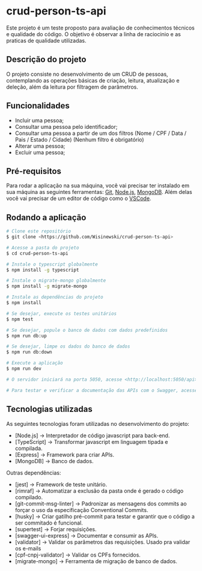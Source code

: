 # crud-person-ts-api

Este projeto é um teste proposto para avaliação de conhecimentos técnicos e qualidade do código. O objetivo é observar a linha de raciocinio e as praticas de qualidade utilizadas.

## Descrição do projeto

O projeto consiste no desenvolvimento de um CRUD de pessoas, contemplando as operações básicas de criação, leitura, atualização e deleção, além da leitura por filtragem de parâmetros.

##  Funcionalidades
- Incluir uma pessoa;
- Consultar uma pessoa pelo identificador;
- Consultar uma pessoa a partir de um dos filtros (Nome / CPF / Data / Pais / Estado / Cidade) (Nenhum filtro é obrigatório)
- Alterar uma pessoa;
- Excluir uma pessoa;

## Pré-requisitos

Para rodar a aplicação na sua máquina, você vai precisar ter instalado em sua máquina as seguintes ferramentas:
[Git](https://git-scm.com), [Node.js](https://nodejs.org/en/), [MongoDB](https://www.mongodb.com/try/download/compass). Além delas você vai precisar de um editor de código como o [VSCode](https://code.visualstudio.com/).

## Rodando a aplicação

```bash
# Clone este repositório
$ git clone <https://github.com/Wisinewski/crud-person-ts-api>

# Acesse a pasta do projeto
$ cd crud-person-ts-api

# Instale o typescript globalmente
$ npm install -g typescript

# Instale o migrate-mongo globalmente
$ npm install -g migrate-mongo

# Instale as dependências do projeto
$ npm install

# Se desejar, execute os testes unitários
$ npm test

# Se desejar, popule o banco de dados com dados predefinidos
$ npm run db:up

# Se desejar, limpe os dados do banco de dados
$ npm run db:down

# Execute a aplicação
$ npm run dev

# O servidor iniciará na porta 5050, acesse <http://localhost:5050/api>

# Para testar e verificar a documentação das APIs com o Swagger, acesse <http://localhost:5050/api-docs/>
```

## Tecnologias utilizadas

As seguintes tecnologias foram utilizadas no desenvolvimento do projeto:

- [Node.js] -> Interpretador de código javascript para back-end.
- [TypeScript] -> Transformar javascript em linguagem tipada e compilada.
- [Express] -> Framework para criar APIs.
- [MongoDB] -> Banco de dados.

Outras dependências:

- [jest] -> Framework de teste unitário.
- [rimraf] -> Automatizar a exclusão da pasta onde é gerado o código compilado.
- [git-commit-msg-linter] -> Padronizar as mensagens dos commits ao forçar o uso da especificação Conventional Commits.
- [husky] -> Criar gatilho pré-commit para testar e garantir que o código a ser commitado é funcional.
- [supertest] -> Forjar requisições.
- [swagger-ui-express] -> Documentar e consumir as APIs.
- [validator] -> Validar os parâmetros das requisições. Usado pra validar os e-mails
- [cpf-cnpj-validator] -> Validar os CPFs fornecidos.
- [migrate-mongo] -> Ferramenta de migração de banco de dados.